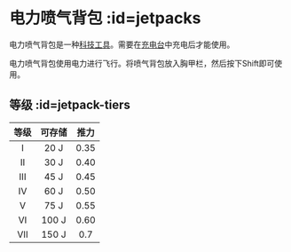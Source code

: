 # 电力喷气背包 :id=jetpacks

电力喷气背包是一种[科技工具](/Technical-Gadgets)。需要在[充电台](/Charging-Bench)中充电后才能使用。

电力喷气背包使用电力进行飞行。将喷气背包放入胸甲栏，然后按下Shift即可使用。

## 等级 :id=jetpack-tiers

| 等级  | 可存储 | 推力 |
| :---: | :--------------: | :----: |
|   I   |       20 J       |  0.35  |
|  II   |       30 J       |  0.40  |
|  III  |       45 J       |  0.45  |
|  IV   |       60 J       |  0.50  |
|   V   |       75 J       |  0.55  |
|  VI   |      100 J       |  0.60  |
|  VII  |      150 J       |  0.7   |
